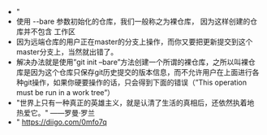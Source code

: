 - "
- 使用 --bare 参数初始化的仓库，我们一般称之为裸仓库， 因为这样创建的仓库并不包含 工作区
- 因为远端仓库的用户正在master的分支上操作，而你又要把更新提交到这个master分支上，当然就出错了。
- 解决办法就是使用”git init –bare”方法创建一个所谓的裸仓库，之所以叫裸仓库是因为这个仓库只保存git历史提交的版本信息，而不允许用户在上面进行各种git操作，如果你硬要操作的话，只会得到下面的错误（”This operation must be run in a work tree”）
- "世界上只有一种真正的英雄主义，就是认清了生活的真相后，还依然执着地热爱它。" ——罗曼·罗兰
- " https://diigo.com/0mfo7q